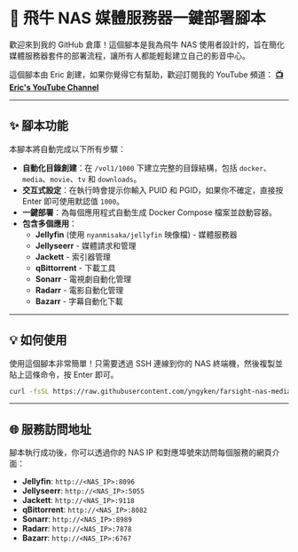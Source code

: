 # 🚀 飛牛 NAS 媒體服務器一鍵部署腳本

歡迎來到我的 GitHub 倉庫！這個腳本是我為飛牛 NAS 使用者設計的，旨在簡化媒體服務器套件的部署流程，讓所有人都能輕鬆建立自己的影音中心。

這個腳本由 Eric 創建，如果你覺得它有幫助，歡迎訂閱我的 YouTube 頻道：
**[📺 Eric's YouTube Channel](https://www.youtube.com/@Eric-f2v)**

---

## ✨ 腳本功能

本腳本將自動完成以下所有步驟：

* **自動化目錄創建**：在 `/vol1/1000` 下建立完整的目錄結構，包括 `docker`、`media`、`movie`、`tv` 和 `downloads`。
* **交互式設定**：在執行時會提示你輸入 PUID 和 PGID，如果你不確定，直接按 Enter 即可使用默認值 `1000`。
* **一鍵部署**：為每個應用程式自動生成 Docker Compose 檔案並啟動容器。
* **包含多個應用**：
    * **Jellyfin** (使用 `nyanmisaka/jellyfin` 映像檔) - 媒體服務器
    * **Jellyseerr** - 媒體請求和管理
    * **Jackett** - 索引器管理
    * **qBittorrent** - 下載工具
    * **Sonarr** - 電視劇自動化管理
    * **Radarr** - 電影自動化管理
    * **Bazarr** - 字幕自動化下載

---

## 💡 如何使用

使用這個腳本非常簡單！只需要透過 SSH 連線到你的 NAS 終端機，然後複製並貼上這條命令，按 Enter 即可。

```bash
curl -fsSL https://raw.githubusercontent.com/yngyken/farsight-nas-media-stack/main/fnserver.sh -o fnserver.sh && sudo chmod +x fnserver.sh && sudo ./fnserver.sh


```

---

## 🌐 服務訪問地址

腳本執行成功後，你可以透過你的 NAS IP 和對應埠號來訪問每個服務的網頁介面：

* **Jellyfin**: `http://<NAS_IP>:8096`
* **Jellyseerr**: `http://<NAS_IP>:5055`
* **Jackett**: `http://<NAS_IP>:9118`
* **qBittorrent**: `http://<NAS_IP>:8082`
* **Sonarr**: `http://<NAS_IP>:8989`
* **Radarr**: `http://<NAS_IP>:7878`
* **Bazarr**: `http://<NAS_IP>:6767`
